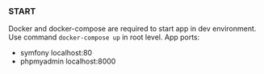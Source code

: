 ### START
Docker and docker-compose are required to start app in dev environment.
Use command `docker-compose up` in root level.
App ports:
 - symfony localhost:80
 - phpmyadmin localhost:8000   
